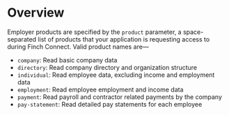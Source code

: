 # Overview

Employer products are specified by the `product` parameter, a space-separated list of products that your application is requesting access to during Finch Connect. Valid product names are—
* `company`: Read basic company data
* `directory`:  Read company directory and organization structure
* `individual`: Read employee data, excluding income and employment data
* `employment`: Read employee employment and income data
* `payment`: Read payroll and contractor related payments by the company
* `pay-statement`: Read detailed pay statements for each employee